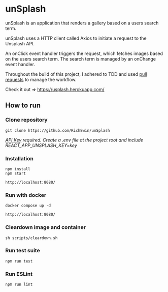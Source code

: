 # unSplash
unSplash is an application that renders a gallery based on a users search term. 

unSplash uses a HTTP client called Axios to initiate a request to the Unsplash API. 

An onClick event handler triggers the request, which fetches images based on the users search term. The search term is managed by an onChange event handler.

Throughout the build of this project, I adhered to TDD and used [pull requests](https://github.com/RichEwin/unSplash/commits/master) to manage the workflow.

Check it out => https://usplash.herokuapp.com/

## How to run

### Clone repository
```
git clone https://github.com/RichEwin/unSplash
```
*[API Key](https://unsplash.com/developers) required. Create a .env file at the project root and include REACT_APP_UNSPLASH_KEY=key*

### Installation 
```
npm install
npm start

http://localhost:8080/
```
### Run with docker
```
docker compose up -d

http://localhost:8080/
```
### Cleardown image and container
```
sh scripts/cleardown.sh
```
### Run test suite
```
npm run test
```
### Run ESLint
```
npm run lint
```
